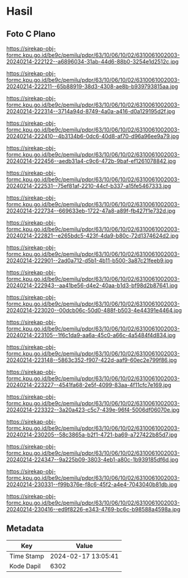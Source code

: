 # Hasil

## Foto C Plano

https://sirekap-obj-formc.kpu.go.id/be9c/pemilu/pdpr/63/10/06/10/02/6310061002003-20240214-222122--a6896034-31ab-44d6-88b0-3254e1d2512c.jpg

https://sirekap-obj-formc.kpu.go.id/be9c/pemilu/pdpr/63/10/06/10/02/6310061002003-20240214-222211--65b88919-38d3-4308-ae8b-b939793815aa.jpg

https://sirekap-obj-formc.kpu.go.id/be9c/pemilu/pdpr/63/10/06/10/02/6310061002003-20240214-222314--3714a94d-8749-4a0a-a416-d0a129195d2f.jpg

https://sirekap-obj-formc.kpu.go.id/be9c/pemilu/pdpr/63/10/06/10/02/6310061002003-20240214-222410--4b3134b6-0dc6-40d8-af70-d96a96ee9a79.jpg

https://sirekap-obj-formc.kpu.go.id/be9c/pemilu/pdpr/63/10/06/10/02/6310061002003-20240214-222456--aedb31a4-c9c6-472b-9baf-ef1261078842.jpg

https://sirekap-obj-formc.kpu.go.id/be9c/pemilu/pdpr/63/10/06/10/02/6310061002003-20240214-222531--75ef81af-2210-44cf-b337-a15fe5467333.jpg

https://sirekap-obj-formc.kpu.go.id/be9c/pemilu/pdpr/63/10/06/10/02/6310061002003-20240214-222734--669633eb-1722-47a8-a89f-fb427f1e732d.jpg

https://sirekap-obj-formc.kpu.go.id/be9c/pemilu/pdpr/63/10/06/10/02/6310061002003-20240214-222821--e265bdc5-423f-4da9-b80c-72d1374624d2.jpg

https://sirekap-obj-formc.kpu.go.id/be9c/pemilu/pdpr/63/10/06/10/02/6310061002003-20240214-222901--2ad0a712-d5b1-4b11-b500-3a87c21feeb9.jpg

https://sirekap-obj-formc.kpu.go.id/be9c/pemilu/pdpr/63/10/06/10/02/6310061002003-20240214-222943--aa41be56-d4e2-40aa-b1d3-bf98d2b87641.jpg

https://sirekap-obj-formc.kpu.go.id/be9c/pemilu/pdpr/63/10/06/10/02/6310061002003-20240214-223020--00dcb06c-50d0-488f-b503-4e44391e4464.jpg

https://sirekap-obj-formc.kpu.go.id/be9c/pemilu/pdpr/63/10/06/10/02/6310061002003-20240214-223105--1f6c1da9-aa6a-45c0-a66c-4a5484f4d834.jpg

https://sirekap-obj-formc.kpu.go.id/be9c/pemilu/pdpr/63/10/06/10/02/6310061002003-20240214-223148--5863c352-f907-422d-aaf9-60ec2e799f86.jpg

https://sirekap-obj-formc.kpu.go.id/be9c/pemilu/pdpr/63/10/06/10/02/6310061002003-20240214-223227--4541fa68-2e5f-4099-83aa-4f11cfc7e169.jpg

https://sirekap-obj-formc.kpu.go.id/be9c/pemilu/pdpr/63/10/06/10/02/6310061002003-20240214-223322--3a20a423-c5c7-439e-96f4-5006df06070e.jpg

https://sirekap-obj-formc.kpu.go.id/be9c/pemilu/pdpr/63/10/06/10/02/6310061002003-20240214-230205--58c3865a-b2f1-4721-ba69-a727422b85d7.jpg

https://sirekap-obj-formc.kpu.go.id/be9c/pemilu/pdpr/63/10/06/10/02/6310061002003-20240214-224347--9a225b09-3803-4eb1-a80c-1b939185df6d.jpg

https://sirekap-obj-formc.kpu.go.id/be9c/pemilu/pdpr/63/10/06/10/02/6310061002003-20240214-230331--f99b376e-f8c6-45f2-a4e4-7043040b81db.jpg

https://sirekap-obj-formc.kpu.go.id/be9c/pemilu/pdpr/63/10/06/10/02/6310061002003-20240214-230416--ed9f8226-e343-4769-bc6c-b98588a4598a.jpg


## Metadata

| Key        | Value               |
| ---------- | ------------------- |
| Time Stamp | 2024-02-17 13:05:41 |
| Kode Dapil | 6302                |



